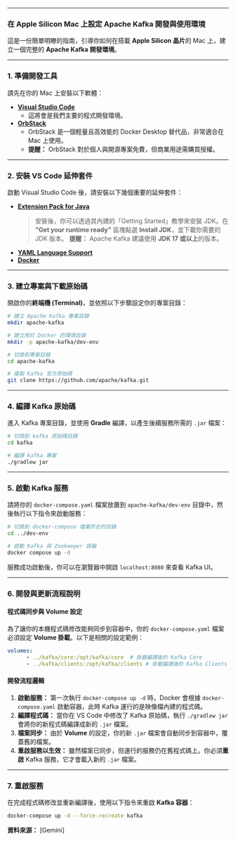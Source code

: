 -----

### 在 Apple Silicon Mac 上設定 Apache Kafka 開發與使用環境

這是一份簡單明瞭的指南，引導你如何在搭載 **Apple Silicon 晶片**的 Mac 上，建立一個完整的 **Apache Kafka 開發環境**。

-----

### 1\. 準備開發工具

請先在你的 Mac 上安裝以下軟體：

  * **[Visual Studio Code](https://code.visualstudio.com/#:~:text=Download,-for%20macOS)**
      * 這將會是我們主要的程式開發環境。
  * **[OrbStack](https://orbstack.dev/download/stable/latest/arm64)**
      * OrbStack 是一個輕量且高效能的 Docker Desktop 替代品，非常適合在 Mac 上使用。
      * **提醒：** OrbStack 對於個人與開源專案免費，但商業用途需購買授權。

-----

### 2\. 安裝 VS Code 延伸套件

啟動 Visual Studio Code 後，請安裝以下幾個重要的延伸套件：

  * **[Extension Pack for Java](https://marketplace.visualstudio.com/items?itemName=vscjava.vscode-java-pack)**
    > 安裝後，你可以透過其內建的「Getting Started」教學來安裝 JDK。在 **"Get your runtime ready"** 區塊點選 **Install JDK**，並下載你需要的 JDK 版本。
    > **提醒：** Apache Kafka 建議使用 **JDK 17 或以上**的版本。
  * **[YAML Language Support](https://marketplace.visualstudio.com/items?itemName=redhat.vscode-yaml)**
  * **[Docker](https://marketplace.visualstudio.com/items?itemName=ms-azuretools.vscode-docker)**

-----

### 3\. 建立專案與下載原始碼

開啟你的**終端機 (Terminal)**，並依照以下步驟設定你的專案目錄：

```bash
# 建立 Apache Kafka 專案目錄
mkdir apache-kafka

# 建立用於 Docker 的環境目錄
mkdir -p apache-kafka/dev-env

# 切換到專案目錄
cd apache-kafka

# 複製 Kafka 官方原始碼
git clone https://github.com/apache/kafka.git
```

-----

### 4\. 編譯 Kafka 原始碼

進入 Kafka 專案目錄，並使用 **Gradle** 編譯，以產生後續服務所需的 `.jar` 檔案：

```bash
# 切換到 kafka 原始碼目錄
cd kafka

# 編譯 kafka 專案
./gradlew jar
```

-----

### 5\. 啟動 Kafka 服務

請將你的 `docker-compose.yaml` 檔案放置到 `apache-kafka/dev-env` 目錄中，然後執行以下指令來啟動服務：

```bash
# 切換到 docker-compose 檔案所在的目錄
cd ../dev-env

# 啟動 Kafka 與 Zookeeper 容器
docker compose up -d
```

服務成功啟動後，你可以在瀏覽器中開啟 `localhost:8080` 來查看 Kafka UI。

-----

### 6\. 開發與更新流程說明

#### 程式碼同步與 Volume 設定

為了讓你的本機程式碼修改能夠同步到容器中，你的 `docker-compose.yaml` 檔案必須設定 **Volume 掛載**。以下是相關的設定範例：

```yaml
volumes:
      - ../kafka/core:/opt/kafka/core  # 掛載編譯後的 Kafka Core
      - ../kafka/clients:/opt/kafka/clients # 掛載編譯後的 Kafka Clients
```

#### 開發流程邏輯

1.  **啟動服務：** 第一次執行 `docker-compose up -d` 時，Docker 會根據 `docker-compose.yaml` 啟動容器，此時 Kafka 運行的是映像檔內建的程式碼。
2.  **編譯程式碼：** 當你在 VS Code 中修改了 Kafka 原始碼，執行 `./gradlew jar` 會將你的新程式碼編譯成新的 `.jar` 檔案。
3.  **檔案同步：** 由於 **Volume** 的設定，你的新 `.jar` 檔案會自動同步到容器中，覆蓋舊的檔案。
4.  **重啟服務以生效：** 雖然檔案已同步，但運行的服務仍在舊程式碼上。你必須**重啟** Kafka 服務，它才會載入新的 `.jar` 檔案。

-----

### 7\. 重啟服務

在完成程式碼修改並重新編譯後，使用以下指令來重啟 **Kafka 容器**：

```bash
docker-compose up -d --force-recreate kafka
```

**資料來源：** [Gemini]
